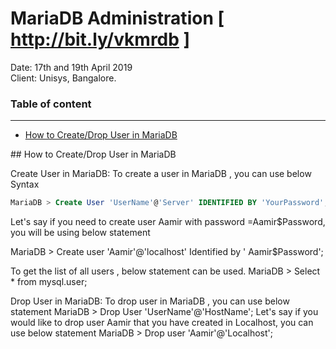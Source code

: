 # MariaDB Administration [ http://bit.ly/vkmrdb ]

Date: 17th and 19th April 2019<br/>
Client: Unisys, Bangalore.

### Table of content
---
<ul>
    <li><a href="#ch01">How to Create/Drop User in MariaDB</a></li>
</ul>

<div id="ch01">
## How to Create/Drop User in MariaDB

Create User in MariaDB:
To create a user in MariaDB , you can use below Syntax

```sql
MariaDB > Create User 'UserName'@'Server' IDENTIFIED BY 'YourPassword';
```

Let's say if you need to create user Aamir with password =Aamir$Password, you will be using below statement



MariaDB > Create user 'Aamir'@'localhost' Identified by ' Aamir$Password';

To get the list of all users , below statement can be used.
MariaDB > Select * from mysql.user; 

Drop User in MariaDB: 
To drop user in MariaDB , you can use below statement
MariaDB > Drop User 'UserName'@'HostName';
Let's say if you would like to drop user Aamir that you have created in Localhost, you can use below statement
MariaDB > Drop user 'Aamir'@'Localhost'; 
</div>
